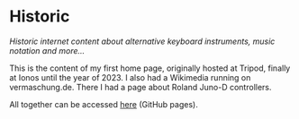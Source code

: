 # Historic
*Historic internet content about alternative keyboard instruments, music notation and more...*

This is the content of my first home page, originally hosted at Tripod, finally at Ionos until the year of 2023. 
I also had a Wikimedia running on vermaschung.de. There I had a page about Roland Juno-D controllers. 

All together can be accessed [here](https://haraldrieder.github.io/Historic/) (GitHub pages).

